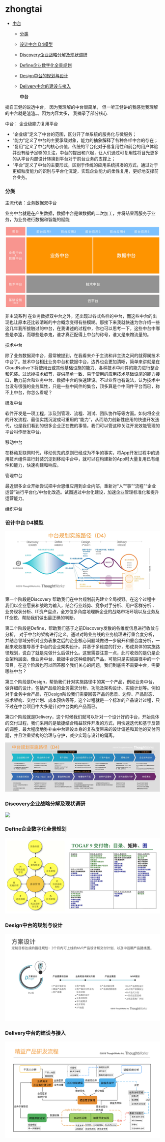 # zhongtai

* [中台](zhongtai.md#中台)
  * [分类](zhongtai.md#分类)
  * [设计中台 D4模型](zhongtai.md#设计中台-d4模型)
  * [Discovery企业战略分解及现状调研](zhongtai.md#discovery企业战略分解及现状调研)
  * [Define企业数字化全景规划](zhongtai.md#define企业数字化全景规划)
  * [Design中台的规划与设计](zhongtai.md#design中台的规划与设计)
  * [Delivery中台的建设与接入](zhongtai.md#delivery中台的建设与接入)

    **中台**

摘自王健的说透中台， 因为我理解的中台很简单， 但一听王健讲的我感觉我理解的中台就是渣渣。。因为内容太多， 我摘录了部分核心

中台： 企业级能力复用平台

* “企业级”定义了中台的范围，区分开了单系统的服务化与微服务；
* “能力”定义了中台的主要承载对象，能力的抽象解释了各种各样中台的存在；
* “复用”定义了中台的核心价值，传统的平台化对于易复用性和前台的用户体验并没有给予足够的关注，中台的提出和兴起，让人们通过可复用性将目光更多的从平台内部设计转换到平台对于前台业务的支撑上；
* “平台”定义了中台的主要形式，区别于传统的应用系统拼凑的方式，通过对于更细粒度能力的识别与平台化沉淀，实现企业能力的柔性复用，更好地支撑前台业务。

### 分类

主流代表：业务数据双中台

业务中台就是在产生数据，数据中台是做数据的二次加工，并将结果再服务于业务，为业务进行数据和智能的赋能

![](../.gitbook/assets/zt_type.jpg)

非主流系列 在业务数据双中台之外，还出现过各式各样的中台，而这些中台的出现也让原本还比较清晰的中台概念变得有些模糊。那接下来我就快速为你介绍一些这几年我所接触过的中台，在我讲述的过程中，你也可以思考一下，这些中台中哪些是李逵，而哪些是李鬼，谁才真正配得上中台的称号，谁又是来蹭流量的。

技术中台

除了业务数据双中台，最常被提到，在我看来介于主流和非主流之间的就得属技术中台了。技术中台相比业务中台和数据中台，边界也会更加清晰，简单来讲就是在CloudNative下将使用云或其他基础设施的能力、各种技术中间件的能力进行整合和包装。过滤掉技术细节，提供简单一致、易于使用的应用技术基础设施的能力接口，助力前台和业务中台、数据中台的快速建设。不过业界也有说法，认为技术中台没有很强的业务属性，只是一些中间件的集合，顶多算是个中间件平台而已，称不上中台，你怎么看呢？

研发中台

软件开发是一项工程，涉及到管理、流程、测试、团队协作等等方面。如何将企业的开发流程、最佳实践沉淀成可重用的“能力”，从而助力创新性应用的快速开发迭代，也是我们看到的很多企业正在做的事情，我们可以管这种关注开发效能管理的平台叫作研发中台。

移动中台

在移动互联网时代，移动优先的原则已经成为不争的事实，将App开发过程中的通用技术组件进行封装沉淀到移动中台中，就可以在构建新的App时大量复用已有组件和能力，快速构建和响应。

管理中台

最近很多企业开始尝试把中台思维应用到企业内部，重新对“人”“事”“流程”“企业运营”进行平台化/中台化改造。试图通过中台化建设，加速企业管理标准化和提升运营能力。

组织中台

### 设计中台 D4模型

![](../.gitbook/assets/d4.jpg)

第一个阶段是Discovery 帮助我们在中台规划前先建立全局视野。在这个过程中我们以企业愿景和战略为输入，结合行业趋势、竞争对手分析、用户客群分析 、业务现状分析、IT资产盘点，全方位多角度地理解企业的战略市场环境以及业务及IT全貌，帮助我们做出最正确的判断。

第二个阶段是Define，帮助我们基于之前Discovery发散的各维度信息进行收敛与分析， 对于中台的架构进行定义。通过对跨业务线的业务梳理进行重合度分析，并结合领域分析对业务表象之后的企业核心问题域做进一步展开和重合度分析，一起来收敛推导基于中台的企业架构设计。并基于多维度的打分，形成具体的实施路径规划，说白了就是先做什么后做什么。这里需要注意一点，此时收敛的是仍是企业架构层面，像业务中台、数据中台这种级别的产品，可能只是实施路径中的一个项目，在这个阶段也可以回答那个我们关心的问题，我们到底需不需要中台，需要哪些中台？

第三个阶段是Design，帮助我们针对实施路径中的某一个产品，例如业务中台，做详细的设计，包括产品级的业务需求分析、功能及架构设计、实施计划等。例如对于业务中台产品，在Design阶段我们需要回答产品的愿景、边界、产品形态、技术架构、交付计划、成本预估等等，这个过程就是一个标准的产品设计过程，只不过在中台项目中大多是针对中台类的产品而已。

第四个阶段就是Delivery，这个时候我们就可以针对一个设计好的中台，开始具体的交付过程，我们采用的是敏捷结合精益软件开发的方式，用快速迭代和基于反馈的调整，最大程度地弥补由中台建设本身的复杂度带来的设计偏差和其他的交付问题，并且注重架构的治理与守护，减少实现与设计的偏离。

![](../.gitbook/assets/d42.jpg)

### Discovery企业战略分解及现状调研

![](https://github.com/DasyDong/interview/tree/25d298f93ce792176a4feaff7d715ce40a288bce/pics/zhongtai/discovery.jpg)

### Define企业数字化全景规划

![](../.gitbook/assets/define.jpg)

### Design中台的规划与设计

![](../.gitbook/assets/design.jpg)

### Delivery中台的建设与接入

![](../.gitbook/assets/delivery.jpg)

